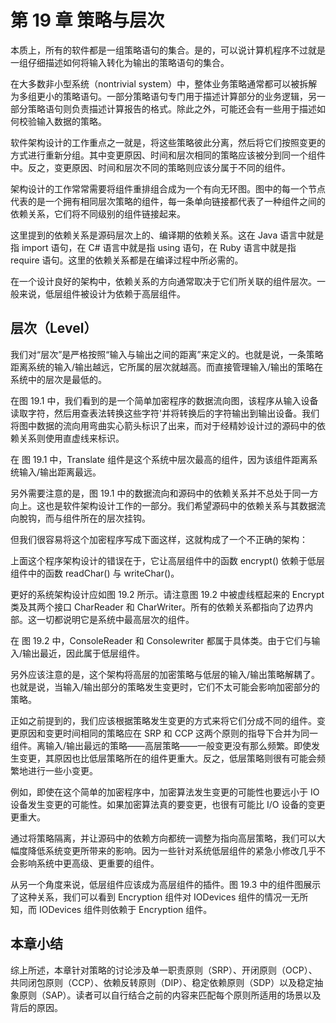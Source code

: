 # 第 19 章 策略与层次

本质上，所有的软件都是一组策略语句的集合。是的，可以说计算机程序不过就是一组仔细描述如何将输入转化为输出的策略语句的集合。

在大多数非小型系统（nontrivial system）中，整体业务策略通常都可以被拆解为多组更小的策略语句。一部分策略语句专门用于描述计算部分的业务逻辑，另一部分策略语句则负责描述计算报告的格式。除此之外，可能还会有一些用于描述如何校验输入数据的策略。

软件架构设计的工作重点之一就是，将这些策略彼此分离，然后将它们按照变更的方式进行重新分组。其中变更原因、时间和层次相同的策略应该被分到同一个组件中。反之，变更原因、时间和层次不同的策略则应该分属于不同的组件。

架构设计的工作常常需要将组件重排组合成为一个有向无环图。图中的每一个节点代表的是一个拥有相同层次策略的组件，每一条单向链接都代表了一种组件之间的依赖关系，它们将不同级别的组件链接起来。

这里提到的依赖关系是源码层次上的、编译期的依赖关系。这在 Java 语言中就是指 import 语句，在 C# 语言中就是指 using 语句，在 Ruby 语言中就是指 require 语句。这里的依赖关系都是在编译过程中所必需的。

在一个设计良好的架构中，依赖关系的方向通常取决于它们所关联的组件层次。一般来说，低层组件被设计为依赖于高层组件。

## 层次（Level）

我们对“层次”是严格按照“输入与输出之间的距离”来定义的。也就是说，一条策略距离系统的输入/输出越远，它所属的层次就越高。而直接管理输入/输出的策略在系统中的层次是最低的。

在图 19.1 中，我们看到的是一个简单加密程序的数据流向图，该程序从输入设备读取字符，然后用查表法转换这些字符'并将转换后的字符输出到输出设备。我们将图中数据的流向用弯曲实心箭头标识了出来，而对于经精妙设计过的源码中的依赖关系则使用直虚线来标识。

在 图 19.1 中，Translate 组件是这个系统中层次最高的组件，因为该组件距离系统输入/输出距离最远。

另外需要注意的是，图 19.1 中的数据流向和源码中的依赖关系并不总处于同一方向上。这也是软件架构设计工作的一部分。我们希望源码中的依赖关系与其数据流向脫钩，而与组件所在的层次挂钩。

但我们很容易将这个加密程序写成下面这样，这就构成了一个不正确的架构：

上面这个程序架构设计的错误在于，它让高层组件中的函数 encrypt() 依赖于低层组件中的函数 readChar() 与 writeChar()。

更好的系统架构设计应如图 19.2 所示。请注意图 19.2 中被虚线框起来的 Encrypt 类及其两个接口 CharReader 和 CharWriter。所有的依赖关系都指向了边界内部。这一切都说明它是系统中最高层次的组件。

在 图 19.2 中，ConsoleReader 和 Consolewriter 都属于具体类。由于它们与输入/输出最近，因此属于低层组件。

另外应该注意的是，这个架构将高层的加密策略与低层的输入/输出策略解耦了。也就是说，当输入/输出部分的策略发生变更时，它们不太可能会影响加密部分的策略。

正如之前提到的，我们应该根据策略发生变更的方式来将它们分成不同的组件。变更原因和变更时间相同的策略应在 SRP 和 CCP 这两个原则的指导下合并为同一组件。离输入/输出最远的策略——高层策略——一般变更没有那么频繁。即使发生变更，其原因也比低层策略所在的组件更重大。反之，低层策略则很有可能会频繁地进行一些小变更。

例如，即使在这个简单的加密程序中，加密算法发生变更的可能性也要远小于 IO 设备发生变更的可能性。如果加密算法真的要变更，也很有可能比 I/O 设备的变更更重大。

通过将策略隔离，并让源码中的依赖方向都统一调整为指向高层策略，我们可以大幅度降低系统变更所带来的影响。因为一些针对系统低层组件的紧急小修改几乎不会影响系统中更高级、更重要的组件。

从另一个角度来说，低层组件应该成为高层组件的插件。图 19.3 中的组件图展示了这种关系，我们可以看到 Encryption 组件对 IODevices 组件的情况一无所知，而 IODevices 组件则依赖于 Encryption 组件。

## 本章小结

综上所述，本章针对策略的讨论涉及单一职责原则（SRP）、开闭原则（OCP）、共同闭包原则（CCP）、依赖反转原则（DIP）、稳定依赖原则（SDP）以及稳定抽象原则（SAP）。读者可以自行结合之前的内容来匹配每个原则所适用的场景以及背后的原因。
